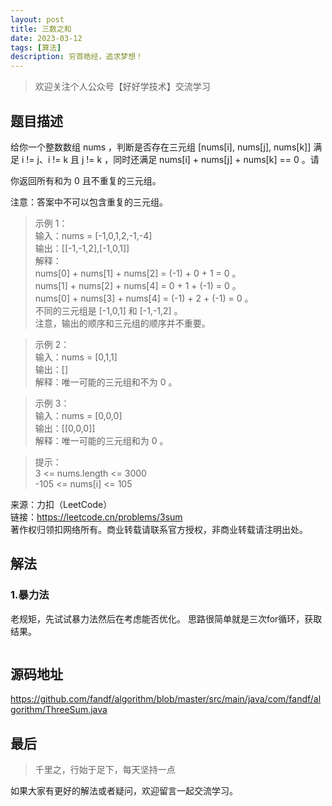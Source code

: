 ```yaml
---
layout: post
title: 三数之和
date: 2023-03-12
tags: [算法]
description: 穷首皓经，追求梦想！
---
```


>欢迎关注个人公众号【好好学技术】交流学习


## 题目描述

给你一个整数数组 nums ，判断是否存在三元组 [nums[i], nums[j], nums[k]] 满足 i != j、i != k 且 j != k ，同时还满足 nums[i] + nums[j] + nums[k] == 0 。请

你返回所有和为 0 且不重复的三元组。

注意：答案中不可以包含重复的三元组。

>示例 1：  
输入：nums = [-1,0,1,2,-1,-4]  
输出：[[-1,-1,2],[-1,0,1]]  
解释：  
nums[0] + nums[1] + nums[2] = (-1) + 0 + 1 = 0 。  
nums[1] + nums[2] + nums[4] = 0 + 1 + (-1) = 0 。  
nums[0] + nums[3] + nums[4] = (-1) + 2 + (-1) = 0 。  
不同的三元组是 [-1,0,1] 和 [-1,-1,2] 。  
注意，输出的顺序和三元组的顺序并不重要。  

>示例 2：  
输入：nums = [0,1,1]  
输出：[]  
解释：唯一可能的三元组和不为 0 。  

>示例 3：  
输入：nums = [0,0,0]  
输出：[[0,0,0]]  
解释：唯一可能的三元组和为 0 。  


>提示：  
3 <= nums.length <= 3000  
-105 <= nums[i] <= 105  

来源：力扣（LeetCode）  
链接：https://leetcode.cn/problems/3sum  
著作权归领扣网络所有。商业转载请联系官方授权，非商业转载请注明出处。

## 解法
### 1.暴力法

老规矩，先试试暴力法然后在考虑能否优化。
思路很简单就是三次for循环，获取结果。

```java

```


## 源码地址

https://github.com/fandf/algorithm/blob/master/src/main/java/com/fandf/algorithm/ThreeSum.java

## 最后
>千里之，行始于足下，每天坚持一点

如果大家有更好的解法或者疑问，欢迎留言一起交流学习。